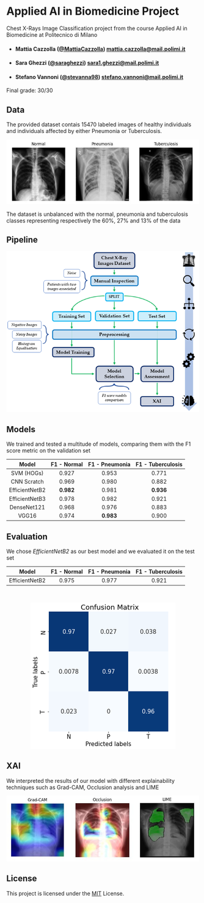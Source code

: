 # Applied AI in Biomedicine Project
Chest X-Rays Image Classification project from the course Applied AI in Biomedicine at Politecnico di Milano
- ####  Mattia Cazzolla  ([@MattiaCazzolla](https://github.com/MattiaCazzolla)) mattia.cazzolla@mail.polimi.it
- ####  Sara Ghezzi ([@saraghezzi](https://github.com/saraghezzi)) sara1.ghezzi@mail.polimi.it
- ####  Stefano Vannoni ([@stevanna98](https://github.com/stevanna98)) stefano.vannoni@mail.polimi.it
Final grade: 30/30

## Data
The provided dataset contais 15470 labeled images of healthy individuals and individuals affected by either Pneumonia or Tuberculosis.

<p align="center">
<img src="/imgs/classes.jpeg" alt="">
</p>

The dataset is unbalanced with the normal, pneumonia and tuberculosis classes representing respectively the 60%, 27% and 13% of the data

## Pipeline

<p align="center">
<img src="/imgs/schema progetto corino.png" alt="">
</p>

## Models

We trained and tested a multitude of models, comparing them with the F1 score metric on the validation set
<br>
<div align="center">

| Model | F1 - Normal | F1 - Pneumonia | F1 - Tuberculosis | 
|:-----------:|:----------------------:|:--:|:--:|
| SVM (HOGs)     | 0.927 | 0.953 | 0.771 |
| CNN Scratch    | 0.969 | 0.980 | 0.882 |
| EfficientNetB2 | **0.982** | 0.981 | **0.936** |
| EfficientNetB3 | 0.978 | 0.982 | 0.921 |
| DenseNet121    | 0.968 | 0.976 | 0.883 |
| VGG16          | 0.974 | **0.983** | 0.900 |
  
</div>
  
## Evaluation

We chose *EfficientNetB2* as our best model and we evaluated it on the test set
<br>
<div align="center">
  
| Model | F1 - Normal | F1 - Pneumonia | F1 - Tuberculosis | 
|:-----------:|:----------------------:|:--:|:--:|
| EfficientNetB2 | 0.975 | 0.977 | 0.921 |
  
</div>
<br>

<p align="center">
<img src="/imgs/cm.png" alt="">
</p>

## XAI
We interpreted the results of our model with different explainability techniques such as Grad-CAM, Occlusion analysis and LIME

<p align="center">
<img src="/imgs/xai.jpeg" alt="">
</p>

## License
This project is licensed under the [MIT](LICENSE) License.
